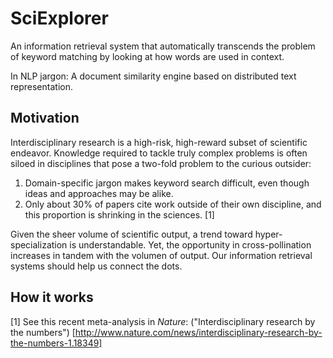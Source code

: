 # SciExplorer
An information retrieval system that automatically transcends the problem of keyword matching by looking at how words are used in context.

In NLP jargon: A document similarity engine based on distributed text representation.

## Motivation
Interdisciplinary research is a high-risk, high-reward subset of scientific endeavor. Knowledge required to tackle truly complex problems is often siloed in disciplines that pose a two-fold problem to the curious outsider:  

1) Domain-specific jargon makes keyword search difficult, even though ideas and approaches may be alike. 
2) Only about 30% of papers cite work outside of their own discipline, and this proportion is shrinking in the sciences. [1]

Given the sheer volume of scientific output, a trend toward hyper-specialization is understandable. Yet, the opportunity in cross-pollination increases in tandem with the volumen of output. Our information retrieval systems should help us connect the dots.

## How it works



[1] See this recent meta-analysis in _Nature_: ("Interdisciplinary research by the numbers") [http://www.nature.com/news/interdisciplinary-research-by-the-numbers-1.18349]
